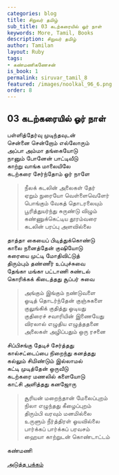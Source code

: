 ```yaml
---
categories: blog
title: சிறுவர் தமிழ்
sub_title: 03 கடற்கரையில் ஓர் நாள்
keywords: More, Tamil, Books
description: சிறுவர் தமிழ்
author: Tamilan
layout: Ruby
tags:
- கண்மணிகணேசன்
is_book: 1
permalink: siruvar_tamil_8
featured: /images/noolkal_96_6.png
order: 8
---
```

## 03 கடற்கரையில் ஓர் நாள்

பள்ளித்தேர்வு முடிந்தவுடன்  
சென்னை சென்றோம் எல்லோரும்  
அப்பா அம்மா தங்கையோடு  
நானும் போனேன் பாட்டிவீடு  
காற்று வாங்க மாலையிலே  
கடற்கரை சேர்ந்தோம் ஓர் நாளே

> நீலக் கடலின் அலைகள் தேர்  
>  ஏறும் நுரையோ வெள்ளைவெளேர்  
>  பொங்கும் வேகத் தொடரலையும்  
>  பூரித்துயர்ந்து சுருண்டு விழும்  
>  கண்ணுக்கெட்டிய தூரம்வரை  
>  கடலின் பரப்பு அளவில்லை

தாத்தா கையைப் பிடித்துக்கொண்டு  
காலை நனைத்தேன் குஷியோடு  
கரையை முட்டி மோதிவிட்டுத்  
திரும்பும் தண்ணீர் உப்புச்சுவை  
தேங்கா மங்கா பட்டாணி சுண்டல்  
கொரிக்கக் கிடைத்தது சூப்பர் சுவை

> அங்கும் இங்கும் நண்டுவளை  
>  ஓடித் தொடர்ந்தேன் குஞ்சுகளை  
>  குலுங்கிக் குதித்து ஓடியது  
>  குதிரைச் சவாரியின் இணையேது  
>  விரலால் எழுதிய எழுத்ததனை  
>  அலைகள் அழிப்பதும் ஒரு ரசனை

சிப்பிசங்கு தேடிச் சேர்த்தது  
கால்சட்டைப்பை நிறைந்து கனத்தது  
கல்லும் சிமிண்டும் இல்லாமல்  
கட்டி முடித்தேன் ஒருவீடு  
கடற்கரை மணலில் களையோடு  
காட்சி அளித்தது கனஜோரு

> சூரியன் மறைந்தான் மேலைப்புறம்  
>  நிலா எழுந்தது கீழைப்புறம்  
>  திரும்பி வரவும் மனமில்லை  
>  உருளும் நீர்த்திரள் ஓயவில்லை  
>  பார்க்கப் பார்க்கப் பரவசம்  
>  ஹையா காற்றுடன் கொண்டாட்டம்

கண்மணி

[அடுத்த பக்கம்](siruvar_tamil_9)